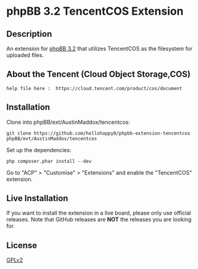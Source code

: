 # phpBB 3.2 TencentCOS Extension

## Description

An extension for [phpBB 3.2](https://www.phpbb.com) that utilizes TencentCOS as the filesystem for uploaded files.

## About the Tencent (Cloud Object Storage,COS)

    help file here :  https://cloud.tencent.com/product/cos/document

## Installation

Clone into phpBB/ext/AustinMaddox/tencentcos:

    git clone https://github.com/hellohappy0/phpbb-extension-tencentcos phpBB/ext/AustinMaddox/tencentcos

Set up the dependencies:

    php composer.phar install --dev

Go to "ACP" > "Customise" > "Extensions" and enable the "TencentCOS" extension.

## Live Installation

If you want to install the extension in a live board, please only use official releases.
Note that GitHub releases are **NOT** the releases you are looking for.

## License

[GPLv2](license.txt)
